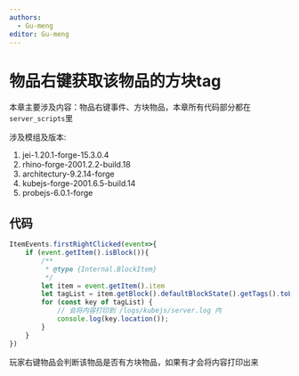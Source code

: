 ```yaml
---
authors:
  - Gu-meng
editor: Gu-meng
---
```

# 物品右键获取该物品的方块tag
本章主要涉及内容：物品右键事件、方块物品，本章所有代码部分都在`server_scripts`里

涉及模组及版本:
1. jei-1.20.1-forge-15.3.0.4
2. rhino-forge-2001.2.2-build.18
3. architectury-9.2.14-forge
4. kubejs-forge-2001.6.5-build.14
5. probejs-6.0.1-forge

## 代码
```js
ItemEvents.firstRightClicked(event=>{
    if (event.getItem().isBlock()){
        /**
         * @type {Internal.BlockItem}
         */
        let item = event.getItem().item
        let tagList = item.getBlock().defaultBlockState().getTags().toList();
        for (const key of tagList) {
            // 会将内容打印到 /logs/kubejs/server.log 内
            console.log(key.location());
        }
    }
})
```
玩家右键物品会判断该物品是否有方块物品，如果有才会将内容打印出来
